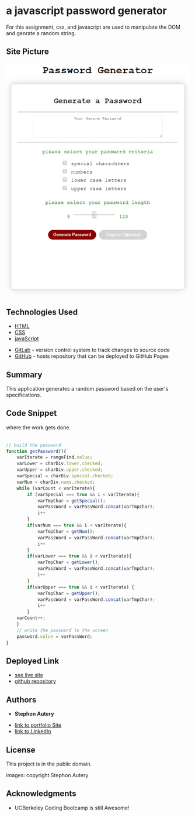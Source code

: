 # a javascript password generator


For this assignment, css, and javascript are used to manipulate the DOM and genrate a random string.

## Site Picture
![Site](/images/2020-ucb-03-password-generator-snip.PNG)

## Technologies Used
* [HTML](https://developer.mozilla.org/en-US/docs/Web/HTML)
* [CSS](https://developer.mozilla.org/en-US/docs/Web/CSS)
* [javaScript](https://developer.mozilla.org/en-US/docs/Web/JavaScript)
- [GitLab](https://gitlab.com/) - version control system to track changes to source code
- [GitHub](https://github.com/) - hosts repository that can be deployed to GitHub Pages

## Summary 
This application generates a random password based on the user's specifications.

## Code Snippet
where the work gets done.

```javaScript

// build the password
function getPassword(){
    varIterate = rangeFind.value;
    varLower = charDiv.lower.checked;
    varUpper = charDiv.upper.checked;
    varSpecial = charDiv.special.checked;
    varNum = charDiv.nums.checked;
    while (varCount < varIterate){
        if (varSpecial === true && i < varIterate){
            varTmpChar = getSpecial();
            varPassWord = varPassWord.concat(varTmpChar);
            i++     
        }
        if(varNum === true && i < varIterate){
            varTmpChar = getNum();
            varPassWord = varPassWord.concat(varTmpChar);
            i++
        }
        if(varLower === true && i < varIterate){
            varTmpChar = getLower();
            varPassWord = varPassWord.concat(varTmpChar);
            i++                   
        }
        if(varUpper === true && i < varIterate) {
            varTmpChar = getUpper();
            varPassWord = varPassWord.concat(varTmpChar);
            i++                  
        }
    varCount++;
    }   
    // write the password to the screen
    password.value = varPassWord;
}

```

## Deployed Link

* [see live site](https://stephonautery.github.io/2020-ucb-03-javascript-password-generator/)
* [github repository](https://github.com/StephonAutery/2020-ucb-03-javascript-password-generator)

## Authors

* **Stephon Autery** 

- [link to portfolio Site](https://github.com/StephonAutery)
- [link to LinkedIn](https://www.linkedin.com/in/stephon-a-1bb575198/)

## License

This project is in the public domain.

images: copyright Stephon Autery

## Acknowledgments

* UCBerkeley Coding Bootcamp is still Awesome!
